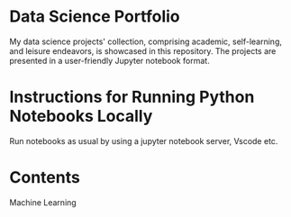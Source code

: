 # Data Science Portfolio
My data science projects' collection, comprising academic, self-learning, and leisure endeavors, is showcased in this repository. The projects are presented in a user-friendly Jupyter notebook format.

# Instructions for Running Python Notebooks Locally

Run notebooks as usual by using a jupyter notebook server, Vscode etc.

# Contents
Machine Learning





